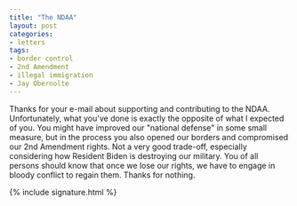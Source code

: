 ```yaml
---
title: "The NDAA"
layout: post
categories:
- letters
tags:
- border control
- 2nd Amendment
- illegal immigration
- Jay Obernolte
---
```


Thanks for your e-mail about supporting and contributing to the NDAA. Unfortunately, what you've done is exactly the opposite of what I expected of you. You might have improved our "national defense" in some small measure, but in the process you also opened our borders and compromised our 2nd Amendment rights. Not a very good trade-off, especially considering how Resident Biden is destroying our military. You of all persons should know that once we lose our rights, we have to engage in bloody conflict to regain them. Thanks for nothing.

{% include signature.html %}
